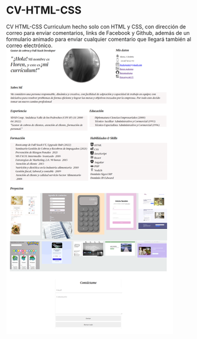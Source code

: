 # CV-HTML-CSS
CV HTML-CSS
Curriculum hecho solo con HTML y CSS, con dirección de correo para enviar comentarios, links de Facebook y Github, además de un formulario animado para enviar cualquier comentario que llegará también al correo electrónico.
![image](https://github.com/florenpedrajas/CV-HTML-CSS/blob/master/asset/Resultado.png)
